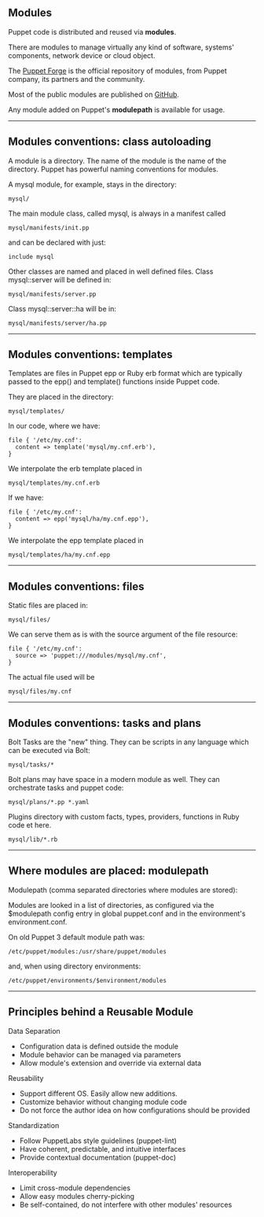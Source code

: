 ## Modules

Puppet code is distributed and reused via **modules**.

There are modules to manage virtually any kind of software, systems' components, network device or cloud object.

The [Puppet Forge](https://forge.puppet.com) is the official repository of modules, from Puppet company, its partners and the community.

Most of the public modules are published on [GitHub](https://github.com/search?q=puppet+modules).

Any module added on Puppet's **modulepath** is available for usage.

---

## Modules conventions: class autoloading

A module is a directory. The name of the module is the name of the directory.
Puppet has powerful naming conventions for modules.

A mysql module, for example, stays in the directory: 

    mysql/

The main module class, called mysql, is always in a manifest called

    mysql/manifests/init.pp

and can be declared with just:

    include mysql

Other classes are named and placed in well defined files. Class mysql::server will be defined in:

    mysql/manifests/server.pp

Class mysql::server::ha will be in:

    mysql/manifests/server/ha.pp

---

## Modules conventions: templates

Templates are files in Puppet epp or Ruby erb format which are typically passed to the epp() and template() functions inside Puppet code.

They are placed in the directory:

    mysql/templates/

In our code, where we have:

    file { '/etc/my.cnf':
      content => template('mysql/my.cnf.erb'),
    }

We interpolate the erb template placed in

    mysql/templates/my.cnf.erb

If we have:

    file { '/etc/my.cnf':
      content => epp('mysql/ha/my.cnf.epp'),
    }

We interpolate the epp template placed in

    mysql/templates/ha/my.cnf.epp

---

## Modules conventions: files


Static files are placed in:

    mysql/files/

We can serve them as is with the source argument of the file resource:

    file { '/etc/my.cnf':
      source => 'puppet:///modules/mysql/my.cnf',
    }

The actual file used will be

    mysql/files/my.cnf

---

## Modules conventions: tasks and plans

Bolt Tasks are the "new" thing. They can be scripts in any language which can be executed via Bolt:

    mysql/tasks/*

Bolt plans may have space in a modern module as well. They can orchestrate tasks and puppet code:

    mysql/plans/*.pp *.yaml

Plugins directory with custom facts, types, providers, functions  in Ruby code et here.

    mysql/lib/*.rb

---

## Where modules are placed: modulepath

Modulepath (comma separated directories where modules are stored):

Modules are looked in a list of directories, as configured via the $modulepath
config entry in global puppet.conf and in the environment's environment.conf.

On old Puppet 3 default module path was:

    /etc/puppet/modules:/usr/share/puppet/modules

and, when using directory environments:

    /etc/puppet/environments/$environment/modules

---

## Principles behind a Reusable Module

Data Separation

- Configuration data is defined outside the module
- Module behavior can be managed via parameters
- Allow module's extension and override via external data

Reusability

- Support different OS. Easily allow new additions.
- Customize behavior without changing module code
- Do not force the author idea on how configurations should be provided

Standardization

- Follow PuppetLabs style guidelines (puppet-lint)
- Have coherent, predictable, and intuitive interfaces
- Provide contextual documentation (puppet-doc)

Interoperability

- Limit cross-module dependencies
- Allow easy modules cherry-picking
- Be self-contained, do not interfere with other modules' resources
